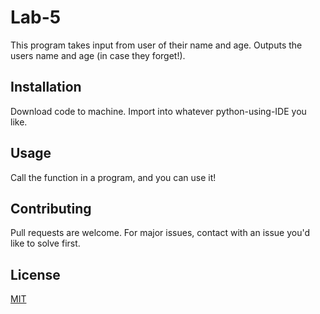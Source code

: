 # Lab-5
This program takes input from user of their name and age. Outputs the users name and age (in case they forget!).

## Installation
Download code to machine. Import into whatever python-using-IDE you like. 

## Usage
Call the function in a program, and you can use it!

## Contributing
Pull requests are welcome. For major issues, contact with an issue you'd like to solve first.

## License
[MIT](https://choosealicense.com/licenses/mit/)
